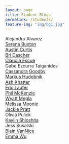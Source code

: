 ```yaml
---
layout: page
title: Student Blogs
permalink: /students/
feature-img: "img/bg1.jpg"
---
```


Alejandro Alvarez<br>
[Serena Buxton](https://serenabux.wordpress.com/)<br>
[Austin Curtis](https://austincurtisblog.wordpress.com/category/object/)<br>
[Bri Dascher](https://bridascher.wordpress.com/category/object/)<br>
[Claudia Escue](https://claudiaescue.wordpress.com/)<br>
Gabe Ezcurra Taiganides<br>
[Cassandra Goodby](https://cassandraprojects.wordpress.com/)<br>
[Markus Hudobnik](https://rnarkus.wordpress.com/)<br>
[Ash Khatter](https://ashkhatterprojects.wordpress.com)<br>
[Eric Laufer](https://ericrelly.wordpress.com/)<br>
[Phil McKenzie](https://philmckenzieobject.wordpress.com/)<br>
[Wyatt Megla](https://meglawordpress.wordpress.com/category/object/)<br>
[Melissa Moonie](https://atlas2017blog.wordpress.com/)<br>
[Jackie Pratt](https://jpratttt.wordpress.com/)<br>
Olivia Pulick<br>
[Kaylin Shioshita](https://kshioshita.wordpress.com/category/object/)<br>
Jess Susalski<br>
[Blain VanNice](https://breadboardthoughts.wordpress.com/)<br>
[Emma Wu](https://emmawublog.wordpress.com/)